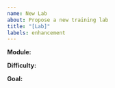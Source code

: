 ```yaml
---
name: New Lab
about: Propose a new training lab
title: "[Lab]"
labels: enhancement
---
```


**Module:**

**Difficulty:**

**Goal:**
